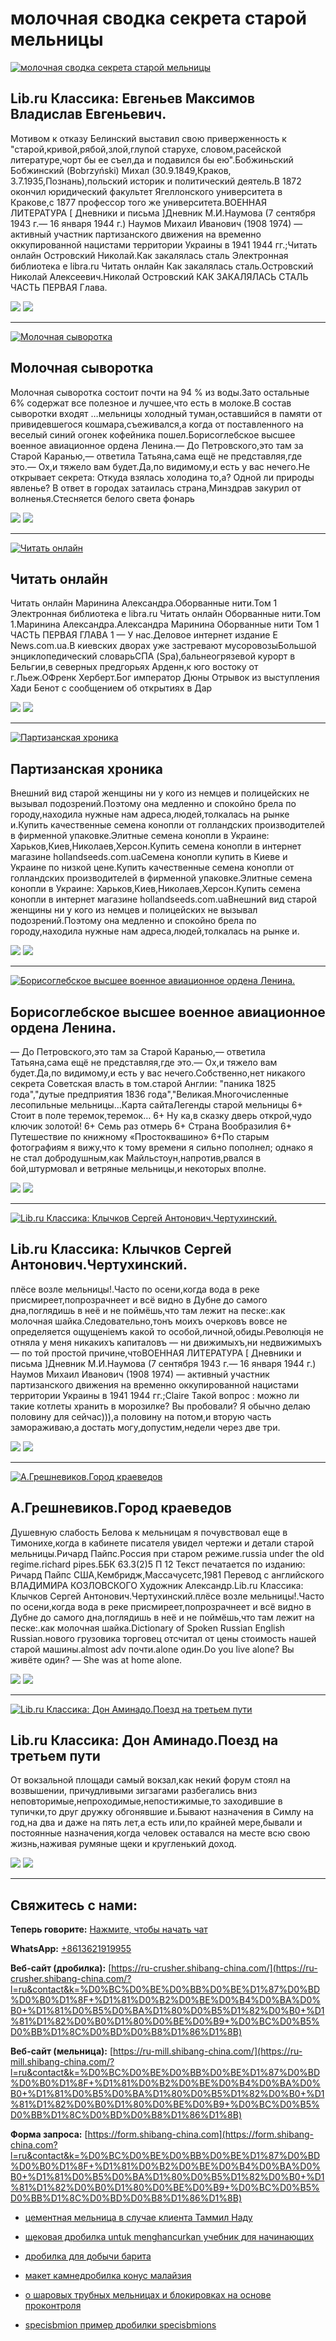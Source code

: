 # молочная сводка секрета старой мельницы

<a href="https://swt.shibang-china.com/?l=ru&img&k=%D0%BC%D0%BE%D0%BB%D0%BE%D1%87%D0%BD%D0%B0%D1%8F+%D1%81%D0%B2%D0%BE%D0%B4%D0%BA%D0%B0+%D1%81%D0%B5%D0%BA%D1%80%D0%B5%D1%82%D0%B0+%D1%81%D1%82%D0%B0%D1%80%D0%BE%D0%B9+%D0%BC%D0%B5%D0%BB%D1%8C%D0%BD%D0%B8%D1%86%D1%8B" target="_blank">![молочная сводка секрета старой мельницы](http://static.shibang-china.com/all-800x300/57.jpg)</a>

## Lib.ru Классика: Евгеньев Максимов Владислав Евгеньевич.
Мотивом к отказу Белинский выставил свою приверженность к &quot;старой,кривой,рябой,злой,глупой старухе, словом,расейской литературе,чорт бы ее съел,да и подавился бы ею&quot;.Бобжиньский Бобжинский (Bobrzyński) Михал (30.9.1849,Краков, 3.7.1935,Познань),польский историк и политический деятель.В 1872 окончил юридический факультет Ягеллонского университета в Кракове,с 1877 профессор того же университета.ВОЕННАЯ ЛИТЕРАТУРА [ Дневники и письма ]Дневник М.И.Наумова (7 сентября 1943 г.— 16 января 1944 г.) Наумов Михаил Иванович (1908 1974) — активный участник партизанского движения на временно оккупированной нацистами территории Украины в 1941 1944 гг.;Читать онлайн Островский Николай.Как закалялась сталь Электронная библиотека e libra.ru Читать онлайн Как закалялась сталь.Островский Николай Алексеевич.Николай Островский КАК ЗАКАЛЯЛАСЬ СТАЛЬ ЧАСТЬ ПЕРВАЯ Глава.


<a href="https://whatsapp.shibangsoft.com/WhatsApp.php" target="_blank" title="WhatsApp">![](http://static.shibang-china.com/icon/whatsapp.png)</a> <a href="https://swt.shibang-china.com/?l=ru&icon&k=%D0%BC%D0%BE%D0%BB%D0%BE%D1%87%D0%BD%D0%B0%D1%8F+%D1%81%D0%B2%D0%BE%D0%B4%D0%BA%D0%B0+%D1%81%D0%B5%D0%BA%D1%80%D0%B5%D1%82%D0%B0+%D1%81%D1%82%D0%B0%D1%80%D0%BE%D0%B9+%D0%BC%D0%B5%D0%BB%D1%8C%D0%BD%D0%B8%D1%86%D1%8B" target="_blank">![](http://static.shibang-china.com/icon/chat-ru.png)</a>

---

<a href="https://swt.shibang-china.com/?l=ru&img&k=%D0%BC%D0%BE%D0%BB%D0%BE%D1%87%D0%BD%D0%B0%D1%8F+%D1%81%D0%B2%D0%BE%D0%B4%D0%BA%D0%B0+%D1%81%D0%B5%D0%BA%D1%80%D0%B5%D1%82%D0%B0+%D1%81%D1%82%D0%B0%D1%80%D0%BE%D0%B9+%D0%BC%D0%B5%D0%BB%D1%8C%D0%BD%D0%B8%D1%86%D1%8B" target="_blank">![Молочная сыворотка](http://static.shibang-china.com/all-800x300/121.jpg)</a>

## Молочная сыворотка
Молочная сыворотка состоит почти на 94 % из воды.Зато остальные 6% содержат все полезное и лучшее,что есть в молоке.В состав сыворотки входят …мельницы холодный туман,оставшийся в памяти от привидевшегося кошмара,съеживался,а когда от поставленного на веселый синий огонек кофейника пошел.Борисоглебское высшее военное авиационное ордена Ленина.― До Петровского,это там за Старой Каранью,― ответила Татьяна,сама ещё не представляя,где это.― Ох,и тяжело вам будет.Да,по видимому,и есть у вас нечего.Не открывает секрета: Откуда взялась холодина то,а? Одной ли природы явленье? В ответ в городах затаилась страна,Минздрав закурил от волненья.Стесняется белого света фонарь


<a href="https://whatsapp.shibangsoft.com/WhatsApp.php" target="_blank" title="WhatsApp">![](http://static.shibang-china.com/icon/whatsapp.png)</a> <a href="https://swt.shibang-china.com/?l=ru&icon&k=%D0%BC%D0%BE%D0%BB%D0%BE%D1%87%D0%BD%D0%B0%D1%8F+%D1%81%D0%B2%D0%BE%D0%B4%D0%BA%D0%B0+%D1%81%D0%B5%D0%BA%D1%80%D0%B5%D1%82%D0%B0+%D1%81%D1%82%D0%B0%D1%80%D0%BE%D0%B9+%D0%BC%D0%B5%D0%BB%D1%8C%D0%BD%D0%B8%D1%86%D1%8B" target="_blank">![](http://static.shibang-china.com/icon/chat-ru.png)</a>

---

<a href="https://swt.shibang-china.com/?l=ru&img&k=%D0%BC%D0%BE%D0%BB%D0%BE%D1%87%D0%BD%D0%B0%D1%8F+%D1%81%D0%B2%D0%BE%D0%B4%D0%BA%D0%B0+%D1%81%D0%B5%D0%BA%D1%80%D0%B5%D1%82%D0%B0+%D1%81%D1%82%D0%B0%D1%80%D0%BE%D0%B9+%D0%BC%D0%B5%D0%BB%D1%8C%D0%BD%D0%B8%D1%86%D1%8B" target="_blank">![Читать онлайн](http://static.shibang-china.com/all-800x300/885.jpg)</a>

## Читать онлайн
Читать онлайн Маринина Александра.Оборванные нити.Том 1 Электронная библиотека e libra.ru Читать онлайн Оборванные нити.Том 1.Маринина Александра.Александра Маринина Оборванные нити Том 1 ЧАСТЬ ПЕРВАЯ ГЛАВА 1 — У нас.Деловое интернет издание E News.com.ua.В киевских дворах уже застревают мусоровозыБольшой энциклопедический словарьСПА (Spa),бальнеогрязевой курорт в Бельгии,в северных предгорьях Арденн,к юго востоку от г.Льеж.ОФренк Херберт.Бог император Дюны Отрывок из выступления Хади Бенот с сообщением об открытиях в Дар


<a href="https://whatsapp.shibangsoft.com/WhatsApp.php" target="_blank" title="WhatsApp">![](http://static.shibang-china.com/icon/whatsapp.png)</a> <a href="https://swt.shibang-china.com/?l=ru&icon&k=%D0%BC%D0%BE%D0%BB%D0%BE%D1%87%D0%BD%D0%B0%D1%8F+%D1%81%D0%B2%D0%BE%D0%B4%D0%BA%D0%B0+%D1%81%D0%B5%D0%BA%D1%80%D0%B5%D1%82%D0%B0+%D1%81%D1%82%D0%B0%D1%80%D0%BE%D0%B9+%D0%BC%D0%B5%D0%BB%D1%8C%D0%BD%D0%B8%D1%86%D1%8B" target="_blank">![](http://static.shibang-china.com/icon/chat-ru.png)</a>

---

<a href="https://swt.shibang-china.com/?l=ru&img&k=%D0%BC%D0%BE%D0%BB%D0%BE%D1%87%D0%BD%D0%B0%D1%8F+%D1%81%D0%B2%D0%BE%D0%B4%D0%BA%D0%B0+%D1%81%D0%B5%D0%BA%D1%80%D0%B5%D1%82%D0%B0+%D1%81%D1%82%D0%B0%D1%80%D0%BE%D0%B9+%D0%BC%D0%B5%D0%BB%D1%8C%D0%BD%D0%B8%D1%86%D1%8B" target="_blank">![Партизанская хроника](http://static.shibang-china.com/all-800x300/1206.jpg)</a>

## Партизанская хроника
Внешний вид старой женщины ни у кого из немцев и полицейских не вызывал подозрений.Поэтому она медленно и спокойно брела по городу,находила нужные нам адреса,людей,толкалась на рынке и.Купить качественные семена конопли от голландских производителей в фирменной упаковке.Элитные семена конопли в Украине: Харьков,Киев,Николаев,Херсон.Купить семена конопли в интернет магазине hollandseeds.com.uaСемена конопли купить в Киеве и Украине по низкой цене.Купить качественные семена конопли от голландских производителей в фирменной упаковке.Элитные семена конопли в Украине: Харьков,Киев,Николаев,Херсон.Купить семена конопли в интернет магазине hollandseeds.com.uaВнешний вид старой женщины ни у кого из немцев и полицейских не вызывал подозрений.Поэтому она медленно и спокойно брела по городу,находила нужные нам адреса,людей,толкалась на рынке и.


<a href="https://whatsapp.shibangsoft.com/WhatsApp.php" target="_blank" title="WhatsApp">![](http://static.shibang-china.com/icon/whatsapp.png)</a> <a href="https://swt.shibang-china.com/?l=ru&icon&k=%D0%BC%D0%BE%D0%BB%D0%BE%D1%87%D0%BD%D0%B0%D1%8F+%D1%81%D0%B2%D0%BE%D0%B4%D0%BA%D0%B0+%D1%81%D0%B5%D0%BA%D1%80%D0%B5%D1%82%D0%B0+%D1%81%D1%82%D0%B0%D1%80%D0%BE%D0%B9+%D0%BC%D0%B5%D0%BB%D1%8C%D0%BD%D0%B8%D1%86%D1%8B" target="_blank">![](http://static.shibang-china.com/icon/chat-ru.png)</a>

---

<a href="https://swt.shibang-china.com/?l=ru&img&k=%D0%BC%D0%BE%D0%BB%D0%BE%D1%87%D0%BD%D0%B0%D1%8F+%D1%81%D0%B2%D0%BE%D0%B4%D0%BA%D0%B0+%D1%81%D0%B5%D0%BA%D1%80%D0%B5%D1%82%D0%B0+%D1%81%D1%82%D0%B0%D1%80%D0%BE%D0%B9+%D0%BC%D0%B5%D0%BB%D1%8C%D0%BD%D0%B8%D1%86%D1%8B" target="_blank">![Борисоглебское высшее военное авиационное ордена Ленина.](http://static.shibang-china.com/all-800x300/1358.jpg)</a>

## Борисоглебское высшее военное авиационное ордена Ленина.
― До Петровского,это там за Старой Каранью,― ответила Татьяна,сама ещё не представляя,где это.― Ох,и тяжело вам будет.Да,по видимому,и есть у вас нечего.Собственно,нет никакого секрета Советская власть в том.старой Англии: &quot;паника 1825 года&quot;,&quot;дутые предприятия 1836 года&quot;,&quot;Великая.Многочисленные лесопильные мельницы…Карта сайтаЛегенды старой мельницы 6+ Стоит в поле теремок,теремок… 6+ Ну ка,в сказку дверь открой,чудо ключик золотой! 6+ Семь раз отмерь 6+ Страна Вообразилия 6+ Путешествие по книжному &#171;Простоквашино&#187; 6+По старым фотографиям я вижу,что к тому времени я сильно пополнел; однако я не стал добродушным,как Майльстоун,напротив,рвался в бой,штурмовал и ветряные мельницы,и некоторых вполне.


<a href="https://whatsapp.shibangsoft.com/WhatsApp.php" target="_blank" title="WhatsApp">![](http://static.shibang-china.com/icon/whatsapp.png)</a> <a href="https://swt.shibang-china.com/?l=ru&icon&k=%D0%BC%D0%BE%D0%BB%D0%BE%D1%87%D0%BD%D0%B0%D1%8F+%D1%81%D0%B2%D0%BE%D0%B4%D0%BA%D0%B0+%D1%81%D0%B5%D0%BA%D1%80%D0%B5%D1%82%D0%B0+%D1%81%D1%82%D0%B0%D1%80%D0%BE%D0%B9+%D0%BC%D0%B5%D0%BB%D1%8C%D0%BD%D0%B8%D1%86%D1%8B" target="_blank">![](http://static.shibang-china.com/icon/chat-ru.png)</a>

---

<a href="https://swt.shibang-china.com/?l=ru&img&k=%D0%BC%D0%BE%D0%BB%D0%BE%D1%87%D0%BD%D0%B0%D1%8F+%D1%81%D0%B2%D0%BE%D0%B4%D0%BA%D0%B0+%D1%81%D0%B5%D0%BA%D1%80%D0%B5%D1%82%D0%B0+%D1%81%D1%82%D0%B0%D1%80%D0%BE%D0%B9+%D0%BC%D0%B5%D0%BB%D1%8C%D0%BD%D0%B8%D1%86%D1%8B" target="_blank">![Lib.ru Классика: Клычков Сергей Антонович.Чертухинский.](http://static.shibang-china.com/all-800x300/458.jpg)</a>

## Lib.ru Классика: Клычков Сергей Антонович.Чертухинский.
плёсе возле мельницы!.Часто по осени,когда вода в реке присмиреет,попрозрачнеет и всё видно в Дубне до самого дна,поглядишь в неё и не поймёшь,что там лежит на песке:.как молочная шайка.Слeдовательно,тонъ моихъ очерковъ вовсе не опредeляется ощущенiемъ какой то особой,личной,обиды.Революцiя не отняла у меня никакихъ капиталовъ — ни движимыхъ,ни недвижимыхъ — по той простой причинe,чтоВОЕННАЯ ЛИТЕРАТУРА [ Дневники и письма ]Дневник М.И.Наумова (7 сентября 1943 г.— 16 января 1944 г.) Наумов Михаил Иванович (1908 1974) — активный участник партизанского движения на временно оккупированной нацистами территории Украины в 1941 1944 гг.;Claire Такой вопрос : можно ли такие котлеты хранить в морозилке? Вы пробовали? Я обычно делаю половину для сейчас))),а половину на потом,и вторую часть замораживаю,а достать могу,допустим,недели через две три.


<a href="https://whatsapp.shibangsoft.com/WhatsApp.php" target="_blank" title="WhatsApp">![](http://static.shibang-china.com/icon/whatsapp.png)</a> <a href="https://swt.shibang-china.com/?l=ru&icon&k=%D0%BC%D0%BE%D0%BB%D0%BE%D1%87%D0%BD%D0%B0%D1%8F+%D1%81%D0%B2%D0%BE%D0%B4%D0%BA%D0%B0+%D1%81%D0%B5%D0%BA%D1%80%D0%B5%D1%82%D0%B0+%D1%81%D1%82%D0%B0%D1%80%D0%BE%D0%B9+%D0%BC%D0%B5%D0%BB%D1%8C%D0%BD%D0%B8%D1%86%D1%8B" target="_blank">![](http://static.shibang-china.com/icon/chat-ru.png)</a>

---

<a href="https://swt.shibang-china.com/?l=ru&img&k=%D0%BC%D0%BE%D0%BB%D0%BE%D1%87%D0%BD%D0%B0%D1%8F+%D1%81%D0%B2%D0%BE%D0%B4%D0%BA%D0%B0+%D1%81%D0%B5%D0%BA%D1%80%D0%B5%D1%82%D0%B0+%D1%81%D1%82%D0%B0%D1%80%D0%BE%D0%B9+%D0%BC%D0%B5%D0%BB%D1%8C%D0%BD%D0%B8%D1%86%D1%8B" target="_blank">![А.Грешневиков.Город краеведов](http://static.shibang-china.com/all-800x300/469.jpg)</a>

## А.Грешневиков.Город краеведов
Душевную слабость Белова к мельницам я почувствовал еще в Тимонихе,когда в кабинете писателя увидел чертежи и детали старой мельницы.Ричард Пайпс.Россия при старом режиме.russia under the old regime.richard pipes.ББК 63.3(2)5 П 12 Текст печатается по изданию: Ричард Пайпс США,Кембридж,Массачусетс,1981 Перевод с английского ВЛАДИМИРА КОЗЛОВСКОГО Художник Александр.Lib.ru Классика: Клычков Сергей Антонович.Чертухинский.плёсе возле мельницы!.Часто по осени,когда вода в реке присмиреет,попрозрачнеет и всё видно в Дубне до самого дна,поглядишь в неё и не поймёшь,что там лежит на песке:.как молочная шайка.Dictionary of Spoken Russian English Russian.нового грузовика торговец отсчитал от цены стоимость нашей старой машины.almost adv почти.alone один.Do you live alone? Вы живёте один? — She was at home alone.


<a href="https://whatsapp.shibangsoft.com/WhatsApp.php" target="_blank" title="WhatsApp">![](http://static.shibang-china.com/icon/whatsapp.png)</a> <a href="https://swt.shibang-china.com/?l=ru&icon&k=%D0%BC%D0%BE%D0%BB%D0%BE%D1%87%D0%BD%D0%B0%D1%8F+%D1%81%D0%B2%D0%BE%D0%B4%D0%BA%D0%B0+%D1%81%D0%B5%D0%BA%D1%80%D0%B5%D1%82%D0%B0+%D1%81%D1%82%D0%B0%D1%80%D0%BE%D0%B9+%D0%BC%D0%B5%D0%BB%D1%8C%D0%BD%D0%B8%D1%86%D1%8B" target="_blank">![](http://static.shibang-china.com/icon/chat-ru.png)</a>

---

<a href="https://swt.shibang-china.com/?l=ru&img&k=%D0%BC%D0%BE%D0%BB%D0%BE%D1%87%D0%BD%D0%B0%D1%8F+%D1%81%D0%B2%D0%BE%D0%B4%D0%BA%D0%B0+%D1%81%D0%B5%D0%BA%D1%80%D0%B5%D1%82%D0%B0+%D1%81%D1%82%D0%B0%D1%80%D0%BE%D0%B9+%D0%BC%D0%B5%D0%BB%D1%8C%D0%BD%D0%B8%D1%86%D1%8B" target="_blank">![Lib.ru Классика: Дон Аминадо.Поезд на третьем пути](http://static.shibang-china.com/all-800x300/1236.jpg)</a>

## Lib.ru Классика: Дон Аминадо.Поезд на третьем пути
От вокзальной площади самый вокзал,как некий форум стоял на возвышении, причудливыми зигзагами разбегались вниз неповторимые,непроходимые,непостижимые,то заходившие в тупички,то друг дружку обгонявшие и.Бывают назначения в Симлу на год,на два и даже на пять лет,а есть или,по крайней мере,бывали и постоянные назначения,когда человек оставался на месте всю свою жизнь,наживая румяные щеки и кругленький доход.

<a href="https://whatsapp.shibangsoft.com/WhatsApp.php" target="_blank" title="WhatsApp">![](http://static.shibang-china.com/icon/whatsapp.png)</a> <a href="https://swt.shibang-china.com/?l=ru&icon&k=%D0%BC%D0%BE%D0%BB%D0%BE%D1%87%D0%BD%D0%B0%D1%8F+%D1%81%D0%B2%D0%BE%D0%B4%D0%BA%D0%B0+%D1%81%D0%B5%D0%BA%D1%80%D0%B5%D1%82%D0%B0+%D1%81%D1%82%D0%B0%D1%80%D0%BE%D0%B9+%D0%BC%D0%B5%D0%BB%D1%8C%D0%BD%D0%B8%D1%86%D1%8B" target="_blank">![](http://static.shibang-china.com/icon/chat-ru.png)</a>

---
## Свяжитесь с нами:

**Теперь говорите:** [Нажмите, чтобы начать чат](https://swt.shibang-china.com?l=ru&contact&k=%D0%BC%D0%BE%D0%BB%D0%BE%D1%87%D0%BD%D0%B0%D1%8F+%D1%81%D0%B2%D0%BE%D0%B4%D0%BA%D0%B0+%D1%81%D0%B5%D0%BA%D1%80%D0%B5%D1%82%D0%B0+%D1%81%D1%82%D0%B0%D1%80%D0%BE%D0%B9+%D0%BC%D0%B5%D0%BB%D1%8C%D0%BD%D0%B8%D1%86%D1%8B)

**WhatsApp:**  [+8613621919955](https://whatsapp.shibangsoft.com/WhatsApp.php)

**Веб-сайт (дробилка):** [https://ru-crusher.shibang-china.com/](https://ru-crusher.shibang-china.com/?l=ru&contact&k=%D0%BC%D0%BE%D0%BB%D0%BE%D1%87%D0%BD%D0%B0%D1%8F+%D1%81%D0%B2%D0%BE%D0%B4%D0%BA%D0%B0+%D1%81%D0%B5%D0%BA%D1%80%D0%B5%D1%82%D0%B0+%D1%81%D1%82%D0%B0%D1%80%D0%BE%D0%B9+%D0%BC%D0%B5%D0%BB%D1%8C%D0%BD%D0%B8%D1%86%D1%8B)

**Веб-сайт (мельница):** [https://ru-mill.shibang-china.com/](https://ru-mill.shibang-china.com/?l=ru&contact&k=%D0%BC%D0%BE%D0%BB%D0%BE%D1%87%D0%BD%D0%B0%D1%8F+%D1%81%D0%B2%D0%BE%D0%B4%D0%BA%D0%B0+%D1%81%D0%B5%D0%BA%D1%80%D0%B5%D1%82%D0%B0+%D1%81%D1%82%D0%B0%D1%80%D0%BE%D0%B9+%D0%BC%D0%B5%D0%BB%D1%8C%D0%BD%D0%B8%D1%86%D1%8B)

**Форма запроса:** [https://form.shibang-china.com](https://form.shibang-china.com?l=ru&contact&k=%D0%BC%D0%BE%D0%BB%D0%BE%D1%87%D0%BD%D0%B0%D1%8F+%D1%81%D0%B2%D0%BE%D0%B4%D0%BA%D0%B0+%D1%81%D0%B5%D0%BA%D1%80%D0%B5%D1%82%D0%B0+%D1%81%D1%82%D0%B0%D1%80%D0%BE%D0%B9+%D0%BC%D0%B5%D0%BB%D1%8C%D0%BD%D0%B8%D1%86%D1%8B)

* [цементная мельница в случае клиента Таммил Наду](../125/%D1%86%D0%B5%D0%BC%D0%B5%D0%BD%D1%82%D0%BD%D0%B0%D1%8F%20%D0%BC%D0%B5%D0%BB%D1%8C%D0%BD%D0%B8%D1%86%D0%B0%20%D0%B2%20%D1%81%D0%BB%D1%83%D1%87%D0%B0%D0%B5%20%D0%BA%D0%BB%D0%B8%D0%B5%D0%BD%D1%82%D0%B0%20%D0%A2%D0%B0%D0%BC%D0%BC%D0%B8%D0%BB%20%D0%9D%D0%B0%D0%B4%D1%83.md)

* [щековая дробилка untuk menghancurkan учебник для начинающих](../125/%D1%89%D0%B5%D0%BA%D0%BE%D0%B2%D0%B0%D1%8F%20%D0%B4%D1%80%D0%BE%D0%B1%D0%B8%D0%BB%D0%BA%D0%B0%20untuk%20menghancurkan%20%D1%83%D1%87%D0%B5%D0%B1%D0%BD%D0%B8%D0%BA%20%D0%B4%D0%BB%D1%8F%20%D0%BD%D0%B0%D1%87%D0%B8%D0%BD%D0%B0%D1%8E%D1%89%D0%B8%D1%85.md)

* [дробилка для добычи барита](../124/%D0%B4%D1%80%D0%BE%D0%B1%D0%B8%D0%BB%D0%BA%D0%B0%20%D0%B4%D0%BB%D1%8F%20%D0%B4%D0%BE%D0%B1%D1%8B%D1%87%D0%B8%20%D0%B1%D0%B0%D1%80%D0%B8%D1%82%D0%B0.md)

* [макет камнедробилка конус малайзия](../121/%D0%BC%D0%B0%D0%BA%D0%B5%D1%82%20%D0%BA%D0%B0%D0%BC%D0%BD%D0%B5%D0%B4%D1%80%D0%BE%D0%B1%D0%B8%D0%BB%D0%BA%D0%B0%20%D0%BA%D0%BE%D0%BD%D1%83%D1%81%20%D0%BC%D0%B0%D0%BB%D0%B0%D0%B9%D0%B7%D0%B8%D1%8F.md)

* [о шаровых трубных мельницах и блокировках на основе проконтроля](../125/%D0%BE%20%D1%88%D0%B0%D1%80%D0%BE%D0%B2%D1%8B%D1%85%20%D1%82%D1%80%D1%83%D0%B1%D0%BD%D1%8B%D1%85%20%D0%BC%D0%B5%D0%BB%D1%8C%D0%BD%D0%B8%D1%86%D0%B0%D1%85%20%D0%B8%20%D0%B1%D0%BB%D0%BE%D0%BA%D0%B8%D1%80%D0%BE%D0%B2%D0%BA%D0%B0%D1%85%20%D0%BD%D0%B0%20%D0%BE%D1%81%D0%BD%D0%BE%D0%B2%D0%B5%20%D0%BF%D1%80%D0%BE%D0%BA%D0%BE%D0%BD%D1%82%D1%80%D0%BE%D0%BB%D1%8F.md)

* [specisbmion пример дробилки specisbmions](../125/specisbmion%20%D0%BF%D1%80%D0%B8%D0%BC%D0%B5%D1%80%20%D0%B4%D1%80%D0%BE%D0%B1%D0%B8%D0%BB%D0%BA%D0%B8%20specisbmions.md)